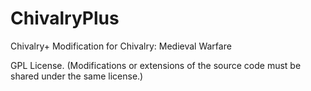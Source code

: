 ChivalryPlus
============

Chivalry+ Modification for Chivalry: Medieval Warfare

GPL License. (Modifications or extensions of the source code must be shared under the same license.)
